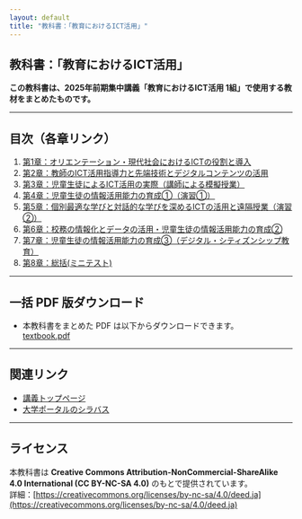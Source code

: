 ```yaml
---
layout: default
title: "教科書：「教育におけるICT活用」"
---
```


## 教科書：「教育におけるICT活用」

**この教科書は、2025年前期集中講義「教育におけるICT活用 1組」で使用する教材をまとめたものです。**

---

## 目次（各章リンク）

1. [第1章：オリエンテーション・現代社会におけるICTの役割と導入](chapters/chapter1.html)  
2. [第2章：教師のICT活用指導力と先端技術とデジタルコンテンツの活用](chapters/chapter2.html)  
3. [第3章：児童生徒によるICT活用の実際（講師による模擬授業）](chapters/chapter3.html)  
4. [第4章：児童生徒の情報活用能力の育成①（演習①）](chapters/chapter4.html)  
5. [第5章：個別最適な学びと対話的な学びを深めるICTの活用と遠隔授業（演習②）](chapters/chapter5.html)  
6. [第6章：校務の情報化とデータの活用・児童生徒の情報活用能力の育成②](chapters/chapter6.html)  
7. [第7章：児童生徒の情報活用能力の育成③（デジタル・シティズンシップ教育）](chapters/chapter7.html)  
8. [第8章：総括(ミニテスト)](chapters/chapter8.html)  

---

## 一括 PDF 版ダウンロード

- 本教科書をまとめた PDF は以下からダウンロードできます。  
  [textbook.pdf](textbook.pdf)

---

## 関連リンク

- [講義トップページ](../index.html)  
- [大学ポータルのシラバス](https://tiglon.jim.u-ryukyu.ac.jp/portal/Public/Syllabus/SyllabusSearchStart.aspx?lct_year=2025&lct_cd=306674011&je_cd=1)

---

## ライセンス

本教科書は **Creative Commons Attribution-NonCommercial-ShareAlike 4.0 International (CC BY-NC-SA 4.0)** のもとで提供されています。  
詳細：[https://creativecommons.org/licenses/by-nc-sa/4.0/deed.ja](https://creativecommons.org/licenses/by-nc-sa/4.0/deed.ja)
